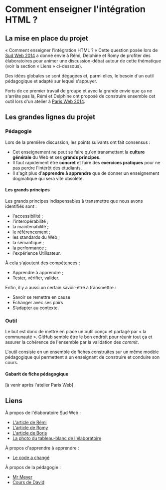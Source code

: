 Comment enseigner l'intégration HTML ?
=========

La mise en place du projet
---------

« Comment enseigner l'intégration HTML ? » Cette question posée lors de [Sud Web 2014](http://sudweb.fr/2014/) a donné envie à Rémi, Delphine et Romy de profiter des élaboratoires pour animer une discussion-débat autour de cette thématique (voir la section « Liens » ci-dessous).

Des idées globales se sont dégagées et, parmi elles, le besoin d'un outil pédagogique et adapté sur lequel s'appuyer.

Forts de ce premier travail de groupe et avec la grande envie que ça ne s'arrête pas là, Rémi et Delphine ont proposé de construire ensemble cet outil lors d'un atelier à [Paris Web 2014](http://www.paris-web.fr/).

Les grandes lignes du projet
---------

### Pédagogie

Lors de la première discussion, les points suivants ont fait consensus : 
- Cet enseignement ne peut se faire qu'en transmettant la **culture générale** du Web et ses **grands principes**.
- Il faut rapidement être **concret** et faire des **exercices pratiques** pour ne pas perdre l'intérêt des étudiants.
- Il s'agit plus d'**apprendre à apprendre** que de donner un enseignement dogmatique qui sera vite obsolète.

#### Les grands principes

Les grands principes indispensables à transmettre que nous avons identifiés sont : 
- l'accessibilité ; 
- l'interopérabilité ; 
- la maintenabilité ; 
- le référencement ; 
- les standards du Web ; 
- la sémantique ; 
- la performance ; 
- l'expérience Utilisateur.

À cela s'ajoutent des compétences :
- Apprendre à apprendre ; 
- Tester, vérifier, valider.

Enfin, il y a aussi un certain savoir-être à transmettre : 
- Savoir se remettre en cause
- Échanger avec ses pairs
- S’adapter au contexte.

### Outil

Le but est donc de mettre en place un outil conçu et partagé par « la communauté ». GitHub semble être le bon endroit pour réunir tout ça et assurer la cohérence de l'ensemble par la validation des _commit_.

L'outil consiste en un ensemble de fiches construites sur un même modèle pédagogique qui permettent à un enseignant de construire et conduire son cours.

#### Gabarit de fiche pédagogique

[à venir après l'atelier Paris Web]

Liens
---------

À propos de l'élaboratoire Sud Web :
- [L'article de Rémi](http://www.hteumeuleu.fr/comment-enseigner-integration-web/)
- [L'article de Romy](http://romy.tetue.net/comment-enseigner-int%C3%A9gration-HTML)
- [L'article de Boris](http://borisschapira.com/blog/un-outil-pour-enseigner-le-web-front-end/)
- [La photo du tableau-blanc de l'élaboratoire](http://nissone.com/sudweb2014/EnseignerHTML-ElaboratoireSudWeb.jpg)

À propos d'apprendre à apprendre : 
- [Le code a changé](http://borisschapira.com/blog/le-code-a-change/)

À propos de la pédagogie : 
- [Mr Meyer](http://www.hteumeuleu.fr/mr-meyer/)
- [Cours de David](https://larlet.fr/david/blog/2014/cours-iut-bases/)
